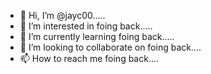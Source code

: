 - 👋 Hi, I’m @jayc00.....
- 👀 I’m interested in foing back.....
- 🌱 I’m currently learning foing back.....
- 💞️ I’m looking to collaborate on foing back....
- 📫 How to reach me foing back....

<!---
jayc00/jayc00 is a ✨ special ✨ repository because its `README.md` (this file) appears on your GitHub profile.
You can click the Preview link to take a look at your changes.
--->
